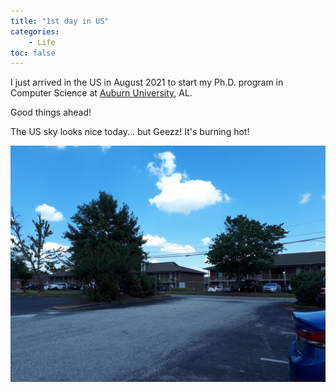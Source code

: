 ```yaml
---
title: "1st day in US"
categories: 
    - Life
toc: false
---
```



I just arrived in the US in August 2021 to start my Ph.D. program in Computer Science at [Auburn University](http://anhnguyen.me/lab/), AL. 

Good things ahead!

The US sky looks nice today... but Geezz! It's burning hot!

![A sunny day in Alabama](../assets/images/20210814_133620.jpeg)